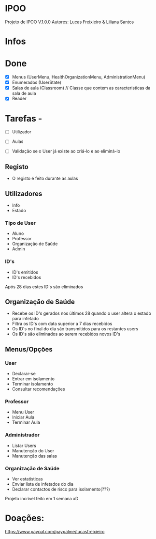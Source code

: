 # IPOO
Projeto de IPOO
V.1.0.0
Autores: Lucas Freixieiro & Liliana Santos

# Infos

# Done
- [x] Menus (UserMenu, HealthOrganizationMenu, AdministrationMenu)
- [x] Enumerados (UserState)
- [x] Salas de aula (Classroom) // Classe que contem as caracteristicas da sala de aula
- [x] Reader

# Tarefas -
- [ ] Utilizador
- [ ] Aulas
- [ ] Validação se o User já existe ao criá-lo e ao eliminá-lo


## Registo
* O registo é feito durante as aulas

## Utilizadores

* Info
* Estado

### Tipo de User 
* Aluno
* Professor
* Organização de Saúde
* Admin

### ID's

* ID's emitidos
* ID's recebidos

Após 28 dias estes ID's são eliminados

## Organização de Saúde

* Recebe os ID's gerados nos últimos 28 quando o user altera o estado para infetado
* Filtra os ID's com data superior a 7 dias recebidos
* Os ID's no final do dia são transmitidos para os restantes users
* Os ID's são eliminados ao serem recebidos novos ID's

## Menus/Opções

### User
* Declarar-se
* Entrar em isolamento
* Terminar isolamento
* Consultar recomendações

### Professor
* Menu User
* Iniciar Aula
* Terminar Aula

### Administrador
* Listar Users
* Manutenção do User
* Manutenção das salas

### Organização de Saúde
* Ver estatísticas
* Enviar lista de infetados do dia
* Declarar contactos de risco para isolamento(???)


Projeto incrível feito em 1 semana xD

# Doações: 
https://www.paypal.com/paypalme/lucasfreixieiro
